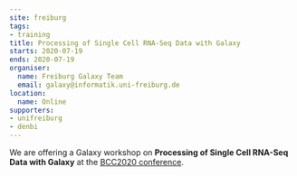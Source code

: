 ```yaml
---
site: freiburg
tags:
- training
title: Processing of Single Cell RNA-Seq Data with Galaxy
starts: 2020-07-19
ends: 2020-07-19
organiser:
  name: Freiburg Galaxy Team
  email: galaxy@informatik.uni-freiburg.de
location:
  name: Online
supporters:
- unifreiburg
- denbi
---
```


We are offering a Galaxy workshop on **Processing of Single Cell RNA-Seq Data with Galaxy** at the [BCC2020 conference](https://bcc2020.github.io/).
